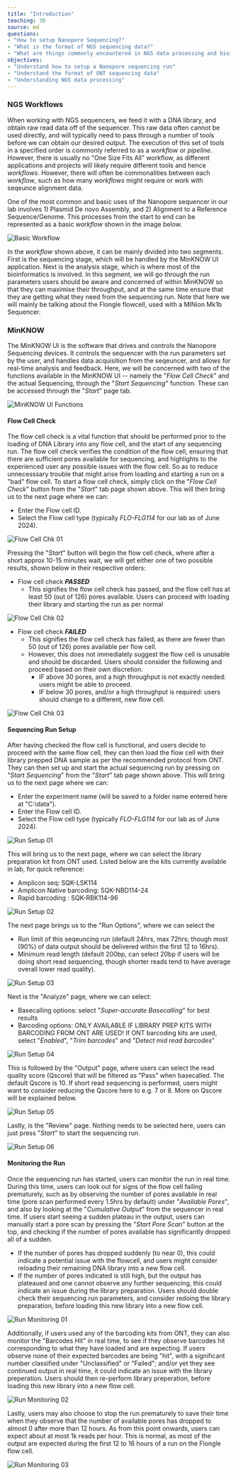 ```yaml
---
title: "Introduction"
teaching: 30
source: md
questions:
- "How to setup Nanopore Sequencing?"
- "What is the format of NGS sequencing data?"
- "What are things commonly encountered in NGS data processing and bioinformatics?"
objectives:
- "Understand how to setup a Nanopore sequencing run"
- "Understand the format of ONT sequencing data"
- "Understanding NGS data processing"
---
```


### NGS Workflows
When working with NGS sequencers, we feed it with a DNA library, and obtain raw read data off of the sequencer. This raw data often cannot be used directly, and will typically need to pass through a number of tools before we can obtain our desired output. The execution of this set of tools in a specified order is commonly referred to as a *workflow* or *pipeline*. However, there is usually no "One Size Fits All" workflow, as different applications and projects will likely require different tools and hence *workflows*. However, there will often be commonalities between each *workflow*, such as how many *workflows* might require or work with seqeunce alignment data.

One of the most common and basic uses of the Nanopore sequencer in our lab involves 1) Plasmid De novo Assembly, and 2) Alignment to a Reference Sequence/Genome. This processes from the start to end can be represented as a basic *workflow* shown in the image below. 

![Basic Workflow](../fig/MinKNOW/6.png)

In the *workflow* shown above, it can be mainly divided into two segments. First is the sequencing stage, which will be handled by the MinKNOW UI application. Next is the analysis stage, which is where most of the bioinformatics is involved. In this segment, we will go through the run parameters users should be aware and concerned of within MinKNOW so that they can maximise their throughput, and at the same time ensure that they are getting what they need from the sequencing run. Note that here we will mainly be talking about the Flongle flowcell, used with a MINion Mk1b Sequencer.

### MinKNOW

The MinKNOW UI is the software that drives and controls the Nanopore Sequencing devices. It controls the sequencer with the run parameters set by the user, and handles data acquisition from the seqeuncer, and allows for real-time analysis and feedback. Here, we will be concerned with two of the functions available in the MinKNOW UI -- namely the "*Flow Cell Check*" and the actual Sequencing, through the "*Start Sequencing*" function. These can be accessed through the "*Start*" page tab.

![MinKNOW UI Functions](../fig/MinKNOW/2.png)

#### Flow Cell Check

The flow cell check is a vital function that should be performed prior to the loading of DNA Library into any flow cell, and the start of any sequencing run. The flow cell check verifies the condition of the flow cell, ensuring that there are sufficient pores available for sequencing, and highlights to the experienced user any possible issues with the flow cell. So as to reduce unnecesssary trouble that might arise from loading and starting a run on a "bad" flow cell. To start a flow cell check, simply click on the "*Flow Cell Check*" button from the "*Start*" tab page shown above. This will then bring us to the next page where we can:
- Enter the Flow cell ID.
- Select the Flow cell type (typically *FLO-FLG114* for our lab as of June 2024).

![Flow Cell Chk 01](../fig/MinKNOW/chk01.png)

Pressing the "*Start*" button will begin the flow cell check, where after a short approx 10-15 minutes wait, we will get either one of two possible results, shown below in their respective orders:
- Flow cell check ***PASSED***
  - This signifies the flow cell check has passed, and the flow cell has at least 50 (out of 126) pores available. Users can proceed with loading their library and starting the run as per normal

![Flow Cell Chk 02](../fig/MinKNOW/chk02pass.png)

- Flow cell check ***FAILED***
  - This signifies the flow cell check has failed, as there are fewer than 50 (out of 126) pores available per flow cell.
  - However, this does not immediately suggest the flow cell is unusable and should be discarded. Users should consider the following and proceed based on their own discretion.
      - IF above 30 pores, and a high throughput is not exactly needed: users might be able to proceed.
      - IF below 30 pores, and/or a high throughput is required: users should change to a different, new flow cell.

![Flow Cell Chk 03](../fig/MinKNOW/chk03fail.png)

#### Sequencing Run Setup

After having checked the flow cell is functional, and users decide to proceed with the same flow cell, they can then load the flow cell with their library prepped DNA sample as per the recommended protocol from ONT. They can then set up and start the actual sequencing run by pressing on "*Start Sequencing*" from the "*Start*" tab page shown above. This will bring us to the next page where we can:
- Enter the experiment name (will be saved to a folder name entered here at "C:\data"). 
- Enter the Flow cell ID.
- Select the Flow cell type (typically *FLO-FLG114* for our lab as of June 2024).

![Run Setup 01](../fig/MinKNOW/run01.png)

This will bring us to the next page, where we can select the library preparation kit from ONT used. Listed below are the kits currently available in lab, for quick reference:
- Amplicon seq: SQK-LSK114
- Amplicon Native barcoding:   SQK-NBD114-24
- Rapid barcoding : SQK-RBK114-96

![Run Setup 02](../fig/MinKNOW/run02.png)

The next page brings us to the "Run Options", where we can select the 
- Run limit of this seqeuncing run (default 24hrs, max 72hrs; though most (90%) of data output should be delivered within the first 12 to 16hrs).
- Minimum read length (default 200bp, can select 20bp if users will be doing short read sequencing, though shorter reads tend to have average overall lower read quality).

![Run Setup 03](../fig/MinKNOW/run03.png)

Next is the "Analyze" page, where we can select:
- Basecalling options: select "*Super-accurate Basecalling*" for best results
- Barcoding options: ONLY AVAILABLE IF LIBRARY PREP KITS WITH BARCODING FROM ONT ARE USED! If ONT barcoding kits are used, select "*Enabled*", "*Trim barcodes*" and "*Detect mid read barcodes*"

![Run Setup 04](../fig/MinKNOW/run04.png)

This is followed by the "Output" page, where users can select the read quality score (Qscore) that will be filtered as "Pass" when basecalled. The default Qscore is 10. If short read sequencing is performed, users might want to consider reducing the Qscore here to e.g. 7 or 8. More on Qscore will be explained below.

![Run Setup 05](../fig/MinKNOW/run05.png)

Lastly, is the "Review" page. Nothing needs to be selected here, users can just press "*Start*" to start the sequencing run.

![Run Setup 06](../fig/MinKNOW/run06.png)

#### Monitoring the Run 

Once the sequencing run has started, users can monitor the run in real time. During this time, users can look out for signs of the flow cell failing prematurely, such as by observing the number of pores available in real time (pore scan performed every 1.5hrs by default) under "*Available Pores*", and also by looking at the "*Cumulative Output*" from the sequencer in real time. If users start seeing a sudden plateau in the output, users can manually start a pore scan by pressing the "*Start Pore Scan*" button at the top, and checking if the number of pores available has significantly dropped all of a sudden. 
- If the number of pores has dropped suddenly (to near 0), this could indicate a potential issue with the flowcell, and users might consider reloading their remaining DNA library into a new flow cell.
- If the number of pores indicated is still high, but the output has plateaued and one cannot observe any further sequencing, this could indicate an issue during the library preparation. Users should double check their sequencing run parameters, and consider redoing the library preparation, before loading this new library into a new flow cell.

![Run Monitoring 01](../fig/MinKNOW/monitor01.png)

Additionally, if users used any of the barcoding kits from ONT, they can also monitor the "Barcodes Hit" in real time, to see if they observe barcodes hit corresponding to what they have loaded and are expecting. If users observe none of their expected barcodes are being "hit", with a significant number classified under "Unclassified" or "Failed"; and/or yet they see continued output in real time, it could indicate an issue with the library preperation. Users should then re-perform library preperation, before loading this new library into a new flow cell.

![Run Monitoring 02](../fig/MinKNOW/monitor02.png)

Lastly, users may also choose to stop the run prematurely to save their time when they observe that the number of available pores has dropped to almost 0 after more than 12 hours. As from this point onwards, users can expect about at most 1k reads per hour. This is normal, as most of the output are expected during the first 12 to 16 hours of a run on the Flongle flow cell.

![Run Monitoring 03](../fig/MinKNOW/monitor03.png)

### 
